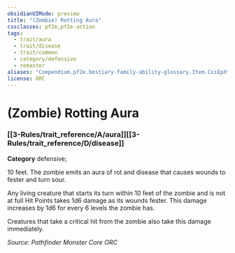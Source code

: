```yaml
---
obsidianUIMode: preview
title: "(Zombie) Rotting Aura"
cssclasses: pf2e,pf2e-action
tags:
  - trait/aura
  - trait/disease
  - trait/common
  - category/defensive
  - remaster
aliases: "Compendium.pf2e.bestiary-family-ability-glossary.Item.CxiEpXt7Gw3tSIOh"
license: ORC
---
```

# (Zombie) Rotting Aura

### [[3-Rules/trait_reference/A/aura]][[3-Rules/trait_reference/D/disease]]

**Category** defensive; 




10 feet. The zombie emits an aura of rot and disease that causes wounds to fester and turn sour.

Any living creature that starts its turn within 10 feet of the zombie and is not at full Hit Points takes 1d6 damage as its wounds fester. This damage increases by 1d6 for every 6 levels the zombie has.

Creatures that take a critical hit from the zombie also take this damage immediately.

*Source: Pathfinder Monster Core*
*ORC*